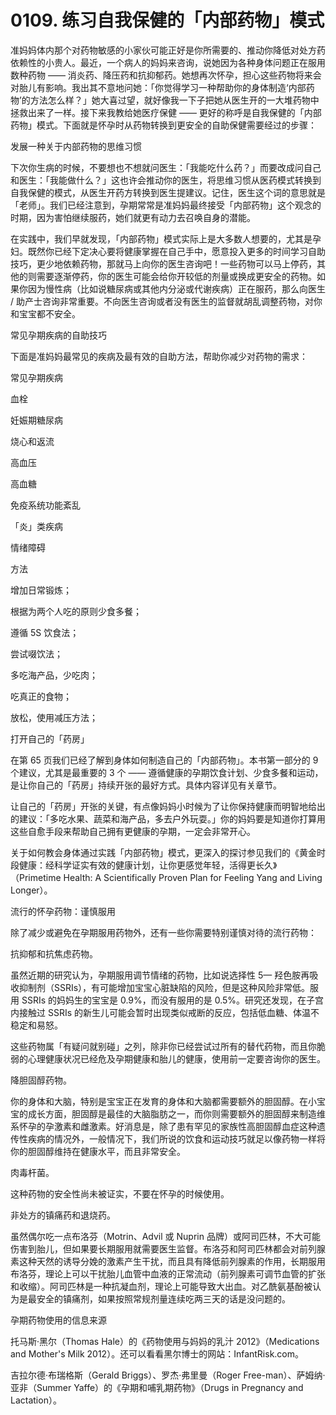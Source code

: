 # 0109. 练习自我保健的「内部药物」模式

准妈妈体内那个对药物敏感的小家伙可能正好是你所需要的、推动你降低对处方药依赖性的小贵人。最近，一个病人的妈妈来咨询，说她因为各种身体问题正在服用数种药物 —— 消炎药、降压药和抗抑郁药。她想再次怀孕，担心这些药物将来会对胎儿有影响。我出其不意地问她：「你觉得学习一种帮助你的身体制造‘内部药物’的方法怎么样？」她大喜过望，就好像我一下子把她从医生开的一大堆药物中拯救出来了一样。接下来我教给她医疗保健 —— 更好的称呼是自我保健的「内部药物」模式。下面就是怀孕时从药物转换到更安全的自助保健需要经过的步骤：

发展一种关于内部药物的思维习惯

下次你生病的时候，不要想也不想就问医生：「我能吃什么药？」而要改成问自己和医生：「我能做什么？」这也许会推动你的医生，将思维习惯从医药模式转换到自我保健的模式，从医生开药方转换到医生提建议。记住，医生这个词的意思就是「老师」。我们已经注意到，孕期常常是准妈妈最终接受「内部药物」这个观念的时期，因为害怕继续服药，她们就更有动力去召唤自身的潜能。

在实践中，我们早就发现，「内部药物」模式实际上是大多数人想要的，尤其是孕妇。既然你已经下定决心要将健康掌握在自己手中，愿意投入更多的时间学习自助技巧，更少地依赖药物，那就马上向你的医生咨询吧！一些药物可以马上停药，其他的则需要逐渐停药，你的医生可能会给你开较低的剂量或换成更安全的药物。如果你因为慢性病（比如说糖尿病或其他内分泌或代谢疾病）正在服药，那么向医生 / 助产士咨询非常重要。不向医生咨询或者没有医生的监督就胡乱调整药物，对你和宝宝都不安全。

常见孕期疾病的自助技巧

下面是准妈妈最常见的疾病及最有效的自助方法，帮助你减少对药物的需求：

常见孕期疾病

血栓

妊娠期糖尿病

烧心和返流

高血压

高血糖

免疫系统功能紊乱

「炎」类疾病

情绪障碍

方法

增加日常锻炼；

根据为两个人吃的原则少食多餐；

遵循 5S 饮食法；

尝试啜饮法；

多吃海产品，少吃肉；

吃真正的食物；

放松，使用减压方法；

打开自己的「药房」

在第 65 页我们已经了解到身体如何制造自己的「内部药物」。本书第一部分的 9 个建议，尤其是最重要的 3 个 —— 遵循健康的孕期饮食计划、少食多餐和运动，是让你自己的「药房」持续开张的最好方式。具体内容详见有关章节。

让自己的「药房」开张的关键，有点像妈妈小时候为了让你保持健康而明智地给出的建议：「多吃水果、蔬菜和海产品，多去户外玩耍。」你的妈妈要是知道你打算用这些自愈手段来帮助自己拥有更健康的孕期，一定会非常开心。

关于如何教会身体通过实践「内部药物」模式，更深入的探讨参见我们的《黄金时段健康：经科学证实有效的健康计划，让你更感觉年轻，活得更长久》（Primetime Health: A Scientifically Proven Plan for Feeling Yang and Living Longer）。

流行的怀孕药物：谨慎服用

除了减少或避免在孕期服用药物外，还有一些你需要特别谨慎对待的流行药物：

抗抑郁和抗焦虑药物。

虽然近期的研究认为，孕期服用调节情绪的药物，比如说选择性 5— 羟色胺再吸收抑制剂（SSRIs），有可能增加宝宝心脏缺陷的风险，但是这种风险非常低。服用 SSRIs 的妈妈生的宝宝是 0.9%，而没有服用的是 0.5%。研究还发现，在子宫内接触过 SSRIs 的新生儿可能会暂时出现类似戒断的反应，包括低血糖、体温不稳定和易怒。

这些药物属「有疑问就别碰」之列，除非你已经尝试过所有的替代药物，而且你脆弱的心理健康状况已经危及孕期健康和胎儿的健康，使用前一定要咨询你的医生。

降胆固醇药物。

你的身体和大脑，特别是宝宝正在发育的身体和大脑都需要额外的胆固醇。在小宝宝的成长方面，胆固醇是最佳的大脑脂肪之一，而你则需要额外的胆固醇来制造维系怀孕的孕激素和雌激素。好消息是，除了患有罕见的家族性高胆固醇血症这种遗传性疾病的情况外，一般情况下，我们所说的饮食和运动技巧就足以像药物一样将你的胆固醇维持在健康水平，而且非常安全。

肉毒杆菌。

这种药物的安全性尚未被证实，不要在怀孕的时候使用。

非处方的镇痛药和退烧药。

虽然偶尔吃一点布洛芬（Motrin、Advil 或 Nuprin 品牌）或阿司匹林，不大可能伤害到胎儿，但如果要长期服用就需要医生监督。布洛芬和阿司匹林都会对前列腺素这种天然的诱导分娩的激素产生干扰，而且具有降低前列腺素的作用，长期服用布洛芬，理论上可以干扰胎儿血管中血液的正常流动（前列腺素可调节血管的扩张和收缩）。阿司匹林是一种抗凝血剂，理论上可能导致大出血。对乙酰氨基酚被认为是最安全的镇痛剂，如果按照常规剂量连续吃两三天的话是没问题的。

孕期药物使用的信息来源

托马斯·黑尔（Thomas Hale）的《药物使用与妈妈的乳汁 2012》（Medications and Mother's Milk 2012）。还可以看看黑尔博士的网站：InfantRisk.com。

吉拉尔德·布瑞格斯（Gerald Briggs）、罗杰·弗里曼（Roger Free-man）、萨姆纳·亚非（Summer Yaffe）的《孕期和哺乳期药物》（Drugs in Pregnancy and Lactation）。